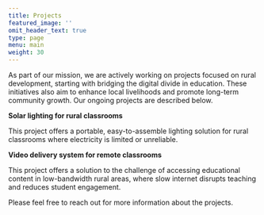 ```yaml
---
title: Projects
featured_image: ''
omit_header_text: true
type: page
menu: main
weight: 30
---
```


As part of our mission, we are actively working on projects focused on rural development, starting with bridging the digital divide in education. These initiatives also aim to enhance local livelihoods and promote long-term community growth. Our ongoing projects are described below.

**Solar lighting for rural classrooms**

This project offers a portable, easy-to-assemble lighting solution for rural classrooms where electricity is limited or unreliable. 

**Video delivery system for remote classrooms** 

This project offers a solution to the challenge of accessing educational content in low-bandwidth rural areas, where slow internet disrupts teaching and reduces student engagement.

Please feel free to reach out for more information about the projects.